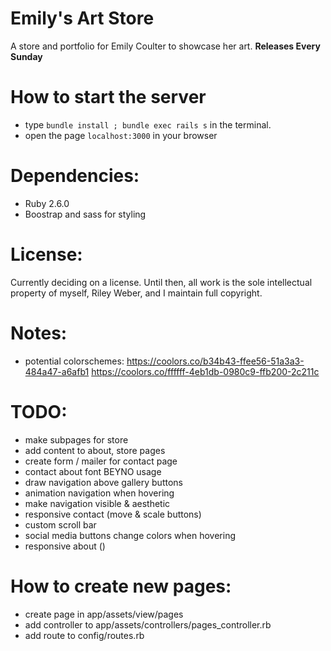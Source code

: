 # Emily's Art Store
A store and portfolio for Emily Coulter to showcase her art. **Releases Every
Sunday**

# How to start the server
 * type `bundle install ; bundle exec rails s` in the terminal.
 * open the page `localhost:3000` in your browser

# Dependencies:
 * Ruby 2.6.0
 * Boostrap and sass for styling

# License:
Currently deciding on a license. Until then, all work is the sole intellectual
property of myself, Riley Weber, and I maintain full copyright.

# Notes:
 * potential colorschemes:
 https://coolors.co/b34b43-ffee56-51a3a3-484a47-a6afb1
 https://coolors.co/ffffff-4eb1db-0980c9-ffb200-2c211c

# TODO:
 - make subpages for store
 - add content to about, store pages
 - create form / mailer for contact page
 - contact about font BEYNO usage
 - draw navigation above gallery buttons
 - animation navigation when hovering
 - make navigation visible & aesthetic
 - responsive contact (move & scale buttons)
 - custom scroll bar
 - social media buttons change colors when hovering
 - responsive about ()

# How to create new pages:
 * create page in app/assets/view/pages
 * add controller to app/assets/controllers/pages_controller.rb
 * add route to config/routes.rb